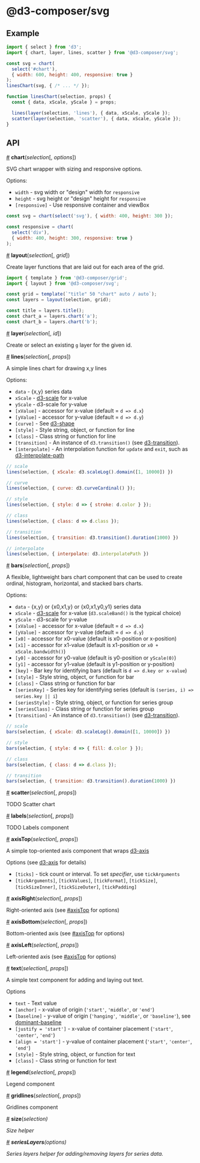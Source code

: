 # @d3-composer/svg

## Example

```js
import { select } from 'd3';
import { chart, layer, lines, scatter } from '@d3-composer/svg';

const svg = chart(
  select('#chart'),
  { width: 600, height: 400, responsive: true }
);
linesChart(svg, { /* ... */ });

function linesChart(selection, props) {
  const { data, xScale, yScale } = props;

  lines(layer(selection, 'lines'), { data, xScale, yScale });
  scatter(layer(selection, 'scatter'), { data, xScale, yScale });
}
```

## API

<a href="#chart" name="chart">#</a> <b>chart</b>(<i>selection</i>[, <i>options</i>])

SVG chart wrapper with sizing and responsive options.

Options:

- `width` - svg width or "design" width for `responsive`
- `height` - svg height or "design" height for `responsive`
- `[responsive]` - Use responsive container and viewBox

```js
const svg = chart(select('svg'), { width: 400, height: 300 });

const responsive = chart(
  select('div'), 
  { width: 400, height: 300, responsive: true }
); 
```

<a href="#layout" name="layout">#</a> <b>layout</b>(<i>selection</i>[, <i>grid</i>])

Create layer functions that are laid out for each area of the grid.

```js
import { template } from '@d3-composer/grid';
import { layout } from '@d3-composer/svg';

const grid = template(`"title" 50 "chart" auto / auto`);
const layers = layout(selection, grid);

const title = layers.title();
const chart_a = layers.chart('a');
const chart_b = layers.chart('b');
```

<a href="#layer" name="layer">#</a> <b>layer</b>(<i>selection</i>[, <i>id</i>])

Create or select an existing `g` layer for the given id.

<a href="#lines" name="lines">#</a> <b>lines</b>(<i>selection</i>[, <i>props</i>])

A simple lines chart for drawing x,y lines

Options:

- `data` - {x,y} series data
- `xScale` - [d3-scale](https://github.com/d3/d3-scale) for x-value
- `yScale` - d3-scale for y-value
- `[xValue]` - accessor for x-value (default = `d => d.x`)
- `[yValue]` - accessor for y-value (default = `d => d.y`)
- `[curve]` - See [d3-shape](https://github.com/d3/d3-shape#curves)
- `[style]` - Style string, object, or function for line
- `[class]` - Class string or function for line
- `[transition]` - An instance of `d3.transition()` (see [d3-transition](https://github.com/d3/d3-transition#selection_transition)).
- `[interpolate]` - An interpolation function for `update` and `exit`, such as [d3-interpolate-path](https://github.com/pbeshai/d3-interpolate-path)

```js
// scale
lines(selection, { xScale: d3.scaleLog().domain([1, 10000]) })

// curve
lines(selection, { curve: d3.curveCardinal() });

// style
lines(selection, { style: d => { stroke: d.color } });

// class
lines(selection, { class: d => d.class });

// transition
lines(selection, { transition: d3.transition().duration(1000) })

// interpolate
lines(selection, { interpolate: d3.interpolatePath })
```

<a href="#bars" name="bars">#</a> <b>bars</b>(<i>selection</i>[, <i>props</i>])

A flexible, lightweight bars chart component that can be used to create ordinal, histogram, horizontal, and stacked bars charts.

Options:

- `data` - {x,y} or {x0,x1,y} or {x0,x1,y0,y1} series data
- `xScale` - [d3-scale](https://github.com/d3/d3-scale) for x-value (`d3.scaleBand()` is the typical choice)
- `yScale` - d3-scale for y-value
- `[xValue]` - accessor for x-value (default = `d => d.x`)
- `[yValue]` - accessor for y-value (default = `d => d.y`)
- `[x0]` - accessor for x0-value (default is x0-position or x-position)
- `[x1]` - accessor for x1-value (default is x1-position or `x0 + xScale.bandwidth()`)
- `[y0]` - accessor for y0-value (default is y0-position or `yScale(0)`)
- `[y1]` - accessor for y1-value (default is y1-position or y-position)
- `[key]` - Bar key for identifying bars (default is `d => d.key or x-value`)
- `[style]` - Style string, object, or function for bar
- `[class]` - Class string or function for bar
- `[seriesKey]` - Series key for identifying series (default is `(series, i) => series.key || i`)
- `[seriesStyle]` - Style string, object, or function for series group
- `[seriesClass]` - Class string or function for series group
- `[transition]` - An instance of `d3.transition()` (see [d3-transition](https://github.com/d3/d3-transition#selection_transition)).

```js
// scale
bars(selection, { xScale: d3.scaleLog().domain([1, 10000]) })

// style
bars(selection, { style: d => { fill: d.color } });

// class
bars(selection, { class: d => d.class });

// transition
bars(selection, { transition: d3.transition().duration(1000) })
```

<a href="#scatter" name="scatter">#</a> <b>scatter</b>(<i>selection</i>[, <i>props</i>])

TODO Scatter chart

<a href="#labels" name="labels">#</a> <b>labels</b>(<i>selection</i>[, <i>props</i>])

TODO Labels component

<a href="#axisTop" name="axisTop">#</a> <b>axisTop</b>(<i>selection</i>[, <i>props</i>])

A simple top-oriented axis component that wraps [d3-axis](https://github.com/d3/d3-axis)

Options (see [d3-axis](https://github.com/d3/d3-axis) for details)

- `[ticks]` - tick count or interval. To set _specifier_, use `tickArguments` 
- `[tickArguments]`, `[tickValues]`, `[tickFormat]`, `[tickSize]`, `[tickSizeInner]`, `[tickSizeOuter]`, `[tickPadding]`

<a href="#axisRight" name="axisRight">#</a> <b>axisRight</b>(<i>selection</i>[, <i>props</i>])

Right-oriented axis (see [#axisTop](axisTop) for options)

<a href="#axisBottom" name="axisBottom">#</a> <b>axisBottom</b>(<i>selection</i>[, <i>props</i>])

Bottom-oriented axis (see [#axisTop](axisTop) for options)

<a href="#axisLeft" name="axisLeft">#</a> <b>axisLeft</b>(<i>selection</i>[, <i>props</i>])

Left-oriented axis (see [#axisTop](axisTop) for options)

<a href="#text" name="text">#</a> <b>text</b>(<i>selection</i>[, <i>props</i>])

A simple text component for adding and laying out text.

Options

- `text` - Text value
- `[anchor]` - x-value of origin (`'start'`, `'middle'`, or `'end'`)
- `[baseline]` - y-value of origin (`'hanging'`, `'middle'`, or `'baseline'`), see [dominant-baseline](https://developer.mozilla.org/en-US/docs/Web/SVG/Attribute/dominant-baseline)
- `[justify = 'start']` - x-value of container placement (`'start'`, `'center'`, `'end'`) 
- `[align = 'start']` - y-value of container placement (`'start'`, `'center'`, `'end'`)
- `[style]` -  Style string, object, or function for text
- `[class]` - Class string or function for text

<a href="#legend" name="legend">#</a> <b>legend</b>(<i>selection</i>[, <i>props</i>])

Legend component

<a href="#gridlines" name="gridlines">#</a> <b>gridlines</b>(<i>selection</i>[, <i>props</i>])

Gridlines component

<a href="#size" name="size">#</a> <b>size</b>(<i>selection<i>)

Size helper

<a href="#seriesLayers" name="seriesLayers">#</a> <b>seriesLayers</b>(<i>options<i>)

Series layers helper for adding/removing layers for series data.
